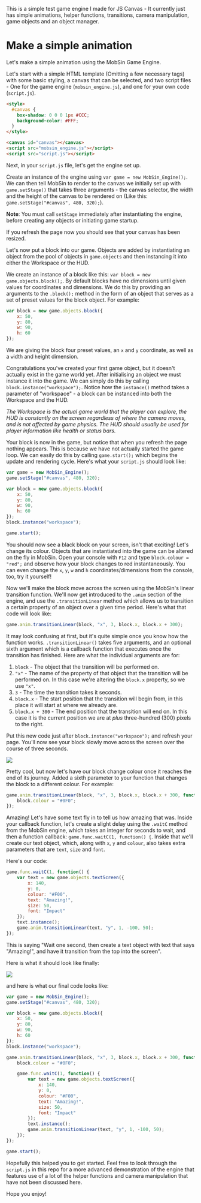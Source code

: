 This is a simple test game engine I made for JS Canvas - It currently just has simple animations, helper functions, transitions, camera manipulation, game objects and an object manager.

# Make a simple animation

Let's make a simple animation using the MobSin Game Engine.

Let's start with a simple HTML template (Omitting a few necessary tags) with some basic styling, a canvas that can be selected, and two script files - One for the game engine (`mobsin_engine.js`), and one for your own code (`script.js`).

```HTML
<style>
  #canvas {
    box-shadow: 0 0 0 1px #CCC;
    background-color: #FFF;
  }
</style>

<canvas id="canvas"></canvas>
<script src="mobsin_engine.js"></script>
<script src="script.js"></script>
```

Next, in your `script.js` file, let's get the engine set up.

Create an instance of the engine using `var game = new MobSin_Engine();`. We can then tell MobSin to render to the canvas we initially set up with `game.setStage()` that takes three arguments - the canvas selector, the width and the height of the canvas to be rendered on (Like this: `game.setStage("#canvas", 480, 320);`).

**Note**: You must call `setStage` immediately after instantiating the engine, before creating any objects or initiating game startup.

If you refresh the page now you should see that your canvas has been resized.

Let's now put a block into our game. Objects are added by instantiating an object from the pool of objects in `game.objects` and then instancing it into either the Workspace or the HUD.

We create an instance of a block like this: `var block = new game.objects.block();`. By default blocks have no dimensions until given values for coordinates and dimensions. We do this by providing an arguments to the `.block();` method in the form of an object that serves as a set of preset values for the block object. For example:

```javascript
var block = new game.objects.block({
	x: 50,
	y: 80,
	w: 90,
	h: 60
});
```

We are giving the block four preset values, an `x` and `y` coordinate, as well as a `w`idth and `h`eight dimension.

Congratulations you've created your first game object, but it doesn't actually exist in the game world yet. After initialising an object we must instance it into the game. We can simply do this by calling `block.instance("workspace");`. Notice how the `instance()` method takes a parameter of "workspace" - a block can be instanced into both the Workspace and the HUD.

*The Workspace is the actual game world that the player can explore, the HUD is constantly on the screen regardless of where the camera moves, and is not affected by game physics. The HUD should usually be used for player information like health or status bars.*

Your block is now in the game, but notice that when you refresh the page nothing appears. This is because we have not actually started the game loop. We can easily do this by calling `game.start();` which begins the update and rendering cycle. Here's what your `script.js` should look like:

```javascript
var game = new MobSin_Engine();
game.setStage("#canvas", 480, 320);

var block = new game.objects.block({
	x: 50,
	y: 80,
	w: 90,
	h: 60
});
block.instance("workspace");

game.start();
```

You should now see a black block on your screen, isn't that exciting! Let's change its colour. Objects that are instantiated into the game can be altered on the fly in MobSin. Open your console with `F12` and type `block.colour = "red";` and observe how your block changes to red instantaneously. You can even change the `x`, `y`, `w` and `h` coordinates/dimensions from the console, too, try it yourself!

Now we'll make the block move across the screen using the MobSin's linear transition function. We'll now get introduced to the `.anim` section of the engine, and use the `.transitionLinear` method which allows us to transition a certain property of an object over a given time period. Here's what that code will look like:

```javascript
game.anim.transitionLinear(block, "x", 3, block.x, block.x + 300);
```

It may look confusing at first, but it's quite simple once you know how the function works. `.transitionLinear()` takes five arguments, and an optional sixth argument which is a callback function that executes once the transition has finished. Here are what the individual arguments are for:

1. `block` - The object that the transition will be performed on.
2. `"x"` - The name of the property of that object that the transition will be performed on. In this case we're altering the `block.x` property, so we use `"x"`.
3. `3` - The time the transition takes it seconds.
4. `block.x` - The start position that the transition will begin from, in this place it will start at where we already are.
5. `block.x + 300` - The end position that the transition will end on. In this case it is the current position we are at *plus* three-hundred (300) pixels to the right.

Put this new code just after `block.instance("workspace");` and refresh your page. You'll now see your block slowly move across the screen over the course of three seconds.

![](https://i.gyazo.com/d3ce6c5a3a873a63f62cad90ea57c4b5.gif)

Pretty cool, but now let's have our block change colour once it reaches the end of its journey. Added a sixth parameter to your function that changes the block to a different colour. For example:

```javascript
game.anim.transitionLinear(block, "x", 3, block.x, block.x + 300, function() {
	block.colour = "#0F0";
});
```

Amazing! Let's have some text fly in to tell us how amazing that was. Inside your callback function, let's create a slight delay using the `.waitC` method from the MobSin engine, which takes an integer for seconds to wait, and then a function callback: `game.func.waitC(1, function() {`. Inside that we'll create our text object, which, along with `x`, `y` and `colour`, also takes extra parameters that are `text`, `size` and `font`.

Here's our code:

```javascript
game.func.waitC(1, function() {
	var text = new game.objects.textScreen({
		x: 140,
		y: 0,
		colour: "#F00",
		text: "Amazing!",
		size: 50,
		font: "Impact"
	});
	text.instance();
	game.anim.transitionLinear(text, "y", 1, -100, 50);
});
```

This is saying "Wait one second, then create a text object with text that says "Amazing!", and have it transition from the top into the screen".

Here is what it should look like finally:

![](https://i.gyazo.com/b84d01805725e8cd096eb2eb705033de.gif)

and here is what our final code looks like:

```javascript
var game = new MobSin_Engine();
game.setStage("#canvas", 480, 320);

var block = new game.objects.block({
	x: 50,
	y: 80,
	w: 90,
	h: 60
});
block.instance("workspace");

game.anim.transitionLinear(block, "x", 3, block.x, block.x + 300, function() {
	block.colour = "#0F0";

	game.func.waitC(1, function() {
		var text = new game.objects.textScreen({
			x: 140,
			y: 0,
			colour: "#F00",
			text: "Amazing!",
			size: 50,
			font: "Impact"
		});
		text.instance();
		game.anim.transitionLinear(text, "y", 1, -100, 50);
	});
});

game.start();
```

Hopefully this helped you to get started. Feel free to look through the `script.js` in this repo for a more advanced demonstration of the engine that features use of a lot of the helper functions and camera manipulation that have not been discussed here.

Hope you enjoy!
